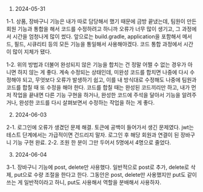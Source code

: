 1. 2024-05-31

1-1. 상품, 장바구니 기능은 내가 따로 담당해서 했기 때문에 금방 끝냈는데, 팀원이 만든 회원 기능과 통합을 해서 코드를 수정하려고 하니까 오류가 너무 많이 생기고, 그 과정에서 시간을 엄청나게 많이 썼다. 앞으로는 build.gradle, application을 포함해서 메서드, 필드, 시큐리티 등의 모든 기능을 통일해서 사용해야겠다. 코드 통합 과정에서 시간이 많이 지체가 됐다.

1-2. 위의 방법과 더불어 완성되지 않은 기능을 합치는 건 정말 어쩔 수 없는 경우가 아니면 하지 않는 게 좋다. 계속 수정되는 상태인데, 미완성 코드를 합치면 나중에 다시 수정해야 되고, 무엇보다 오류가 발생하기 쉽고, 이를 내 방식대로 수정해도 나중에 팀원과 코드를 합칠 때 또 수정을 해야 한다. 코드를 합칠 때는 완성된 코드끼리만 하고, 내가 먼저 작업을 끝내면 다른 기능 구현을 하거나, 완성한 코드에 주석을 달아서 기능을 알려주거나, 완성한 코드를 다시 살펴보면서 수정하는 작업을 하는 게 좋다.

2. 2024-06-03

2-1. 로그인에 오류가 생겼던 문제 해결. 토큰에 공백이 들어가서 생긴 문제였다. jwt는 테스트 단계에서는 가급적이면 건드리지 말자. 로그인 후 해당 회원과 연결이 된 장바구니 기능 구현 완료.
2-2. 조원 한 분이 그만 두어서 5명에서 4명으로 줄었다.

3. 2024-06-04

3-1. 장바구니 기능에 post, delete만 사용했다. 일반적으로 post로 추가, delete로 삭제, put으로 수량 조절을 한다고 한다. 그동안은 post, delete만 사용했지만 put도 같이 쓰는 게 일반적이라고 하니, put도 사용해서 역할을 분배해서 사용하자.
